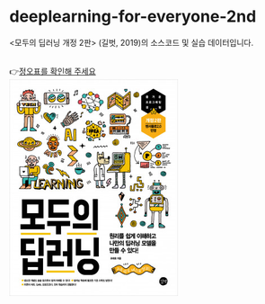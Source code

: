 # deeplearning-for-everyone-2nd
<모두의 딥러닝 개정 2판> (길벗, 2019)의 소스코드 및 실습 데이터입니다. <br/><br/>

👉[정오표를 확인해 주세요](./모두의_딥러닝_정오표_20210730.pdf)
<br/>
[![ex_screenshot](./book_img/book.jpg)](./모두의_딥러닝_정오표_20210730.pdf)
